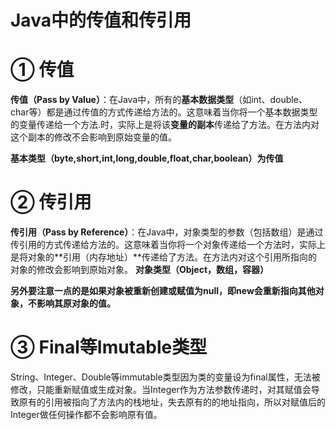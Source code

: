 # Java中的传值和传引用



# ① 传值

**传值（Pass by Value）**：在Java中，所有的**基本数据类型**（如int、double、char等）都是通过传值的方式传递给方法的。这意味着当你将一个基本数据类型的变量传递给一个方法.时，实际上是将该**变量的副本**传递给了方法。在方法内对这个副本的修改不会影响到原始变量的值。



**基本类型（byte,short,int,long,double,float,char,boolean）为传值**

# ② 传引用

**传引用（Pass by Reference）**：在Java中，对象类型的参数（包括数组）是通过传引用的方式传递给方法的。这意味着当你将一个对象传递给一个方法时，实际上是将对象的**引用（内存地址）**传递给了方法。在方法内对这个引用所指向的对象的修改会影响到原始对象。
**对象类型（Object，数组，容器）**

**另外要注意一点的是如果对象被重新创建或赋值为null，即new会重新指向其他对象，不影响其原对象的值。**

# ③ Final等Imutable类型

String、Integer、Double等immutable类型因为类的变量设为final属性，无法被修改，只能重新赋值或生成对象。当Integer作为方法参数传递时，对其赋值会导致原有的引用被指向了方法内的栈地址，失去原有的的地址指向，所以对赋值后的Integer做任何操作都不会影响原有值。
